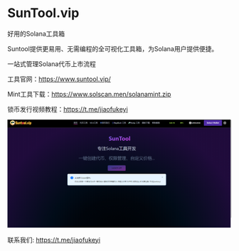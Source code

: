 # SunTool.vip

好用的Solana工具箱 

Suntool提供更易用、无需编程的全可视化工具箱，为Solana用户提供便捷。 

一站式管理Solana代币上市流程 

工具官网：https://www.suntool.vip/

Mint工具下载：https://www.solscan.men/solanamint.zip

锁币发行视频教程：https://t.me/jiaofukeyi

![image](/image/home.jpg)


联系我们: https://t.me/jiaofukeyi
